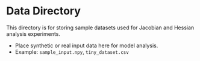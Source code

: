 # Data Directory

This directory is for storing sample datasets used for Jacobian and Hessian analysis experiments.

- Place synthetic or real input data here for model analysis.
- Example: `sample_input.npy`, `tiny_dataset.csv`
